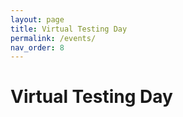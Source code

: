 ```yaml
---
layout: page
title: Virtual Testing Day
permalink: /events/
nav_order: 8
---
```


# Virtual Testing Day